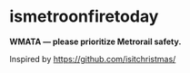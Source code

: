 # ismetroonfiretoday

__WMATA — please prioritize Metrorail safety.__

Inspired by https://github.com/isitchristmas/
